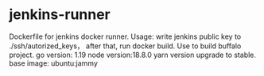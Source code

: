 # jenkins-runner
Dockerfile for jenkins docker runner.
Usage: write jenkins public key to ./ssh/autorized_keys， after that, run docker build.
Use to build buffalo project.
go version: 1.19
node version:18.8.0
yarn version upgrade to stable.
base image: ubuntu:jammy
